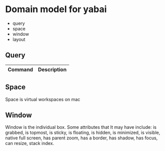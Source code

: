 # Domain model for yabai

- query
- space
- window
- layout

## Query

| Command | Description |
| ------- | ----------- |

## Space

Space is virtual workspaces on mac

## Window

Window is the individual box. Some attributes that It may have include: is
grabbed, is topmost, is sticky, is floating, is hidden, is minimized, is
visible, native full screen, has parent zoom, has a border, has shadow, has
focus, can resize, stack index.
